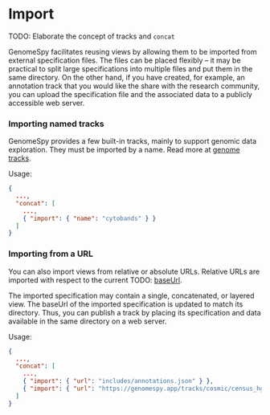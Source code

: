 # Import

TODO: Elaborate the concept of tracks and `concat`

GenomeSpy facilitates reusing views by allowing them to be imported from
external specification files. The files can be placed flexibly – it may be
practical to split large specifications into multiple files and put them in
the same directory. On the other hand, if you have created, for example, an
annotation track that you would like the share with the research community,
you can upload the specification file and the associated data to a publicly
accessible web server.

### Importing named tracks

GenomeSpy provides a few built-in tracks, mainly to support genomic data
exploration. They must be imported by a name. Read more at [genome
tracks](../genomic-data.md#genome-tracks).

Usage:

```json
{
  ...,
  "concat": [
    ...,
    { "import": { "name": "cytobands" } }
  ]
}
```

### Importing from a URL

You can also import views from relative or absolute URLs. Relative URLs
are imported with respect to the current TODO: [baseUrl](TODO!).

The imported specification may contain a single, concatenated, or layered
view. The baseUrl of the imported specification is updated to match its
directory. Thus, you can publish a track by placing its specification and
data available in the same directory on a web server.

Usage:

```json
{
  ...,
  "concat": [
    ...,
    { "import": { "url": "includes/annotations.json" } },
    { "import": { "url": "https://genomespy.app/tracks/cosmic/census_hg38.json" } }
  ]
}
```
